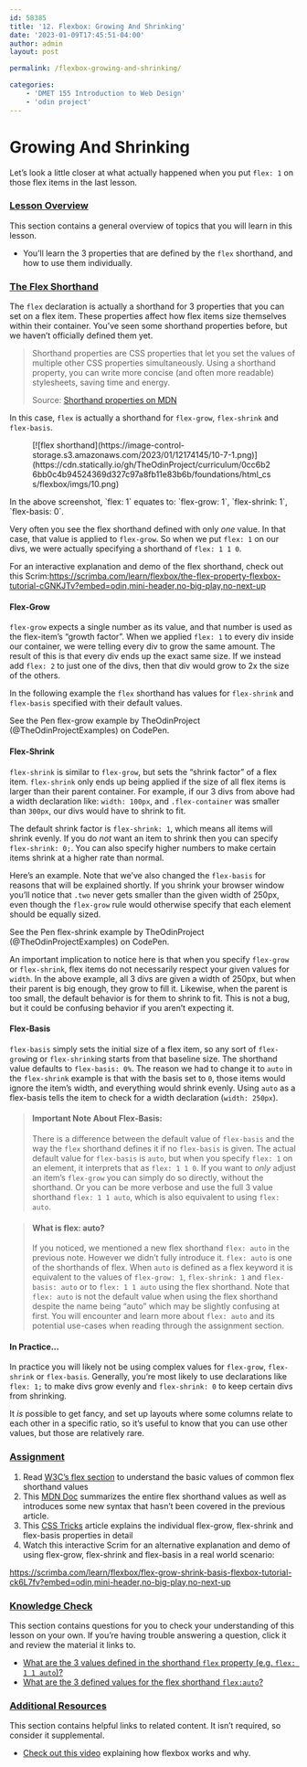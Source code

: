 ```yaml
---
id: 58385
title: '12. Flexbox: Growing And Shrinking'
date: '2023-01-09T17:45:51-04:00'
author: admin
layout: post

permalink: /flexbox-growing-and-shrinking/

categories:
    - 'DMET 155 Introduction to Web Design'
    - 'odin project'
---
```


# Growing And Shrinking

[](https://www.theodinproject.com/paths/foundations/courses/foundations)

Let’s look a little closer at what actually happened when you put `flex: 1` on those flex items in the last lesson.

### [Lesson Overview](https://www.theodinproject.com/lessons/foundations-growing-and-shrinking#lesson-overview)

This section contains a general overview of topics that you will learn in this lesson.

- You’ll learn the 3 properties that are defined by the `flex` shorthand, and how to use them individually.

### [The Flex Shorthand](https://www.theodinproject.com/lessons/foundations-growing-and-shrinking#the-flex-shorthand)

The `flex` declaration is actually a shorthand for 3 properties that you can set on a flex item. These properties affect how flex items size themselves within their container. You’ve seen some shorthand properties before, but we haven’t officially defined them yet.

> Shorthand properties are CSS properties that let you set the values of multiple other CSS properties simultaneously. Using a shorthand property, you can write more concise (and often more readable) stylesheets, saving time and energy.
> 
> Source: [Shorthand properties on MDN](https://developer.mozilla.org/en-US/docs/Web/CSS/Shorthand_properties)

In this case, `flex` is actually a shorthand for `flex-grow`, `flex-shrink` and `flex-basis`.

<figure class="wp-block-image">[![flex shorthand](https://image-control-storage.s3.amazonaws.com/2023/01/12174145/10-7-1.png)](https://cdn.statically.io/gh/TheOdinProject/curriculum/0cc6b26bb0c4b94524369d327c97a8fb11e83b6b/foundations/html_css/flexbox/imgs/10.png)</figure>In the above screenshot, `flex: 1` equates to: `flex-grow: 1`, `flex-shrink: 1`, `flex-basis: 0`.

Very often you see the flex shorthand defined with only *one* value. In that case, that value is applied to `flex-grow`. So when we put `flex: 1` on our divs, we were actually specifying a shorthand of `flex: 1 1 0`.

For an interactive explanation and demo of the flex shorthand, check out this Scrim:https://scrimba.com/learn/flexbox/the-flex-property-flexbox-tutorial-cGNKJTv?embed=odin,mini-header,no-big-play,no-next-up

#### Flex-Grow

`flex-grow` expects a single number as its value, and that number is used as the flex-item’s “growth factor”. When we applied `flex: 1` to every div inside our container, we were telling every div to grow the same amount. The result of this is that every div ends up the exact same size. If we instead add `flex: 2` to just one of the divs, then that div would grow to 2x the size of the others.

In the following example the `flex` shorthand has values for `flex-shrink` and `flex-basis` specified with their default values.

See the Pen flex-grow example by TheOdinProject (@TheOdinProjectExamples) on CodePen.

#### Flex-Shrink

`flex-shrink` is similar to `flex-grow`, but sets the “shrink factor” of a flex item. `flex-shrink` only ends up being applied if the size of all flex items is larger than their parent container. For example, if our 3 divs from above had a width declaration like: `width: 100px`, and `.flex-container` was smaller than `300px`, our divs would have to shrink to fit.

The default shrink factor is `flex-shrink: 1`, which means all items will shrink evenly. If you do *not* want an item to shrink then you can specify `flex-shrink: 0;`. You can also specify higher numbers to make certain items shrink at a higher rate than normal.

Here’s an example. Note that we’ve also changed the `flex-basis` for reasons that will be explained shortly. If you shrink your browser window you’ll notice that `.two` never gets smaller than the given width of 250px, even though the `flex-grow` rule would otherwise specify that each element should be equally sized.

See the Pen flex-shrink example by TheOdinProject (@TheOdinProjectExamples) on CodePen.

An important implication to notice here is that when you specify `flex-grow` or `flex-shrink`, flex items do not necessarily respect your given values for `width`. In the above example, all 3 divs are given a width of 250px, but when their parent is big enough, they grow to fill it. Likewise, when the parent is too small, the default behavior is for them to shrink to fit. This is not a bug, but it could be confusing behavior if you aren’t expecting it.

#### Flex-Basis

`flex-basis` simply sets the initial size of a flex item, so any sort of `flex-grow`ing or `flex-shrink`ing starts from that baseline size. The shorthand value defaults to `flex-basis: 0%`. The reason we had to change it to `auto` in the `flex-shrink` example is that with the basis set to `0`, those items would ignore the item’s width, and everything would shrink evenly. Using `auto` as a flex-basis tells the item to check for a width declaration (`width: 250px`).

> #### Important Note About Flex-Basis:
> 
> There is a difference between the default value of `flex-basis` and the way the `flex` shorthand defines it if no `flex-basis` is given. The actual default value for `flex-basis` is `auto`, but when you specify `flex: 1` on an element, it interprets that as `flex: 1 1 0`. If you want to *only* adjust an item’s `flex-grow` you can simply do so directly, without the shorthand. Or you can be more verbose and use the full 3 value shorthand `flex: 1 1 auto`, which is also equivalent to using `flex: auto`.

> #### What is flex: auto?
> 
> If you noticed, we mentioned a new flex shorthand `flex: auto` in the previous note. However we didn’t fully introduce it. `flex: auto` is one of the shorthands of flex. When `auto` is defined as a flex keyword it is equivalent to the values of `flex-grow: 1`, `flex-shrink: 1` and `flex-basis: auto` or to `flex: 1 1 auto` using the flex shorthand. Note that `flex: auto` is not the default value when using the flex shorthand despite the name being “auto” which may be slightly confusing at first. You will encounter and learn more about `flex: auto` and its potential use-cases when reading through the assignment section.

#### In Practice…

In practice you will likely not be using complex values for `flex-grow`, `flex-shrink` or `flex-basis`. Generally, you’re most likely to use declarations like `flex: 1;` to make divs grow evenly and `flex-shrink: 0` to keep certain divs from shrinking.

It *is* possible to get fancy, and set up layouts where some columns relate to each other in a specific ratio, so it’s useful to know that you can use other values, but those are relatively rare.

### [Assignment](https://www.theodinproject.com/lessons/foundations-growing-and-shrinking#assignment)

1. Read [W3C’s flex section](https://www.w3.org/TR/css-flexbox-1/#flex-common) to understand the basic values of common flex shorthand values
2. This [MDN Doc](https://developer.mozilla.org/en-US/docs/Web/CSS/flex) summarizes the entire flex shorthand values as well as introduces some new syntax that hasn’t been covered in the previous article.
3. This [CSS Tricks](https://css-tricks.com/understanding-flex-grow-flex-shrink-and-flex-basis/) article explains the individual flex-grow, flex-shrink and flex-basis properties in detail
4. Watch this interactive Scrim for an alternative explanation and demo of using flex-grow, flex-shrink and flex-basis in a real world scenario:

<https://scrimba.com/learn/flexbox/flex-grow-shrink-basis-flexbox-tutorial-ck6L7fv?embed=odin,mini-header,no-big-play,no-next-up>

### [Knowledge Check](https://www.theodinproject.com/lessons/foundations-growing-and-shrinking#knowledge-check)

This section contains questions for you to check your understanding of this lesson on your own. If you’re having trouble answering a question, click it and review the material it links to.

- [What are the 3 values defined in the shorthand `flex` property (e.g. `flex: 1 1 auto`)?](https://www.theodinproject.com/lessons/foundations-growing-and-shrinking#the-flex-shorthand)
- [What are the 3 defined values for the flex shorthand `flex:auto`?](https://www.theodinproject.com/lessons/foundations-growing-and-shrinking#what-is-flex-auto)

### [Additional Resources](https://www.theodinproject.com/lessons/foundations-growing-and-shrinking#additional-resources)

This section contains helpful links to related content. It isn’t required, so consider it supplemental.

- [Check out this video](https://www.youtube.com/watch?v=u044iM9xsWU&t=1s&pp=ugMICgJhchABGAE%3D) explaining how flexbox works and why.